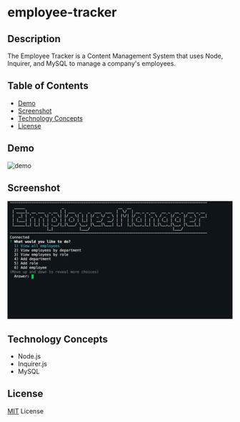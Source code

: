# employee-tracker

## Description

The Employee Tracker is a Content Management System that uses Node, Inquirer, and MySQL to manage a company's employees. 

## Table of Contents
- [Demo](#Demo)
- [Screenshot](#Screenshot)
- [Technology Concepts](#Technology-Concepts)
- [License](#License)

## Demo

![demo](./assets/demo.gif)

## Screenshot

![screenshot](./assets/image1.png)

## Technology Concepts

* Node.js
* Inquirer.js
* MySQL

## License
[MIT](https://choosealicense.com/licenses/mit/#) License